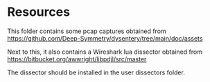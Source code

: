 # Resources

This folder contains some pcap captures obtained from
https://github.com/Deep-Symmetry/dysentery/tree/main/doc/assets

Next to this, it also contains a Wireshark lua dissector obtained from
https://bitbucket.org/awwright/libpdjl/src/master

The dissector should be installed in the user dissectors folder.

